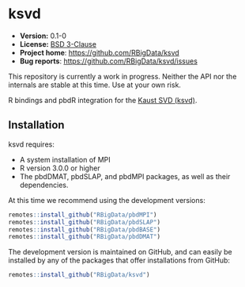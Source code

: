 # ksvd 

* **Version:** 0.1-0
* **License:** [BSD 3-Clause](https://opensource.org/licenses/BSD-3-Clause)
* **Project home**: https://github.com/RBigData/ksvd
* **Bug reports**: https://github.com/RBigData/ksvd/issues


This repository is currently a work in progress. Neither the API nor the internals are stable at this time. Use at your own risk.

R bindings and pbdR integration for the [Kaust SVD (ksvd)](https://github.com/ecrc/ksvd).


## Installation

ksvd requires:

* A system installation of MPI
* R version 3.0.0 or higher
* The pbdDMAT, pbdSLAP, and pbdMPI packages, as well as their dependencies.

At this time we recommend using the development versions:

```r
remotes::install_github("RBigData/pbdMPI")
remotes::install_github("RBigData/pbdSLAP")
remotes::install_github("RBigData/pbdBASE")
remotes::install_github("RBigData/pbdDMAT")
```

<!-- Assuming you meet the system dependencies, you can install the stable version from CRAN using the usual `install.packages()`:

```r
install.package("ksvd")
``` -->

The development version is maintained on GitHub, and can easily be installed by any of the packages that offer installations from GitHub:

```r
remotes::install_github("RBigData/ksvd")
```
